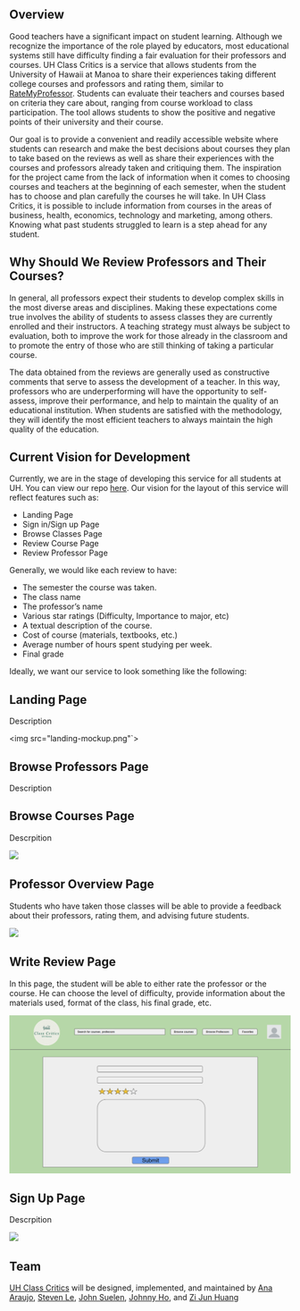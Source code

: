 ## Overview

Good teachers have a significant impact on student learning. Although we recognize the importance of the role played by educators, most educational systems still have difficulty finding a fair evaluation for their professors and courses. UH Class Critics is a service that allows students from the University of Hawaii at Manoa to share their experiences taking different college courses and professors and rating them, similar to [RateMyProfessor](https://www.ratemyprofessors.com/). Students can evaluate their teachers and courses based on criteria they care about, ranging from course workload to class participation. The tool allows students to show the positive and negative points of their university and their course. 

Our goal is to provide a convenient and readily accessible website where students can research and make the best decisions about courses they plan to take based on the reviews as well as share their experiences with the courses and professors already taken and critiquing them. The inspiration for the project came from the lack of information when it comes to choosing courses and teachers at the beginning of each semester, when the student has to choose and plan carefully the courses he will take. In UH Class Critics, it is possible to include information from courses in the areas of business, health, economics, technology and marketing, among others. Knowing what past students struggled to learn is a step ahead for any student.

## Why Should We Review Professors and Their Courses?


In general, all professors expect their students to develop complex skills in the most diverse areas and disciplines. Making these expectations come true involves the ability of students to assess classes they are currently enrolled and their instructors. A teaching strategy must always be subject to evaluation, both to improve the work for those already in the classroom and to promote the entry of those who are still thinking of taking a particular course. 

The data obtained from the reviews are generally used as constructive comments that serve to assess the development of a teacher. In this way, professors who are underperforming will have the opportunity to self-assess, improve their performance, and help to maintain the quality of an educational institution. When students are satisfied with the methodology, they will identify the most efficient teachers to always maintain the high quality of the education.


## Current Vision for Development

Currently, we are in the stage of developing this service for all students at UH. You can view our repo [here](https://github.com/uh-class-critics/uh-class-critics). Our vision for the layout of this service will reflect features such as:

- Landing Page
- Sign in/Sign up Page
- Browse Classes Page
- Review Course Page
- Review Professor Page

Generally, we would like each review to have:

- The semester the course was taken.
- The class name
- The professor’s name
- Various star ratings (Difficulty, Importance to major, etc)
- A textual description of the course.
- Cost of course (materials, textbooks, etc.)
- Average number of hours spent studying per week.
- Final grade


Ideally, we want our service to look something like the following:

## Landing Page

Description

<img src="landing-mockup.png"`>

## Browse Professors Page

Description

<imc src="browse-professors-mockup.png">

## Browse Courses Page

Descrpition

<img src="coures-page-mockup.png">

## Professor Overview Page

Students who have taken those classes will be able to provide a feedback about their professors, rating them, and advising future students.

<img src="professor-overview-mockup.png">

## Write Review Page

In this page, the student will be able to either rate the professor or the course. He can choose the level of difficulty, provide information about the materials used, format of the class, his final grade, etc.

<img src="images/write-review-mockup.png">

## Sign Up Page

Descrpition

<img src="signup-mockup.png"/>

## Team

[UH Class Critics](https://github.com/uh-class-critics/uh-class-critics) will be designed, implemented, and maintained by [Ana Araujo](https://acatarinaoaraujo.github.io/), [Steven Le](https://sle417.github.io/), [John Suelen](https://johnsuelen.github.io/), [Johnny Ho](https://johnny-ho1.github.io/), and [Zi Jun Huang](https://zijunhuang-1.github.io/)
